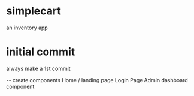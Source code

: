 # simplecart
an inventory app

# initial commit
always make a 1st commit

-- create components
Home / landing page
Login Page
Admin dashboard component
